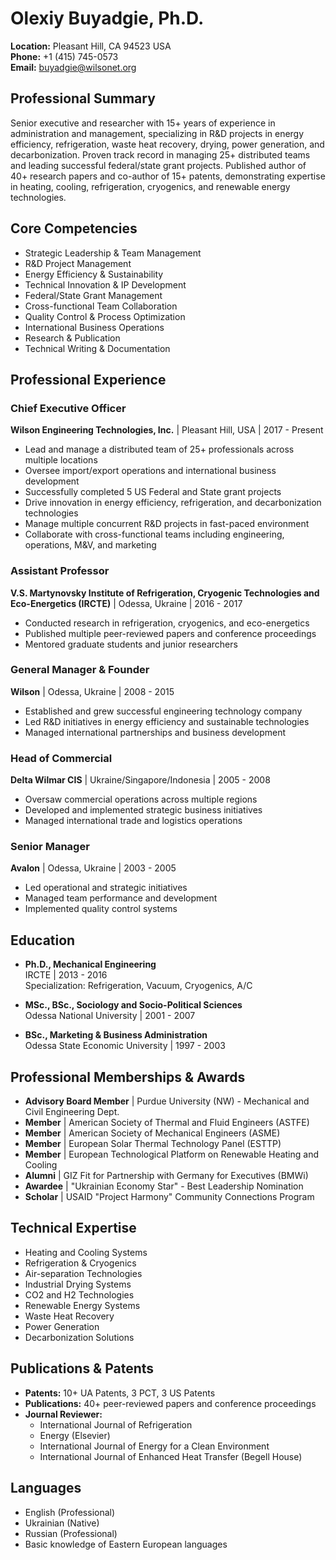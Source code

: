 # Olexiy Buyadgie, Ph.D.

**Location:** Pleasant Hill, CA 94523 USA  
**Phone:** +1 (415) 745-0573  
**Email:** buyadgie@wilsonet.org

## Professional Summary

Senior executive and researcher with 15+ years of experience in administration and management, specializing in R&D projects in energy efficiency, refrigeration, waste heat recovery, drying, power generation, and decarbonization. Proven track record in managing 25+ distributed teams and leading successful federal/state grant projects. Published author of 40+ research papers and co-author of 15+ patents, demonstrating expertise in heating, cooling, refrigeration, cryogenics, and renewable energy technologies.

## Core Competencies

- Strategic Leadership & Team Management
- R&D Project Management
- Energy Efficiency & Sustainability
- Technical Innovation & IP Development
- Federal/State Grant Management
- Cross-functional Team Collaboration
- Quality Control & Process Optimization
- International Business Operations
- Research & Publication
- Technical Writing & Documentation

## Professional Experience

### Chief Executive Officer

**Wilson Engineering Technologies, Inc.** | Pleasant Hill, USA | 2017 - Present

- Lead and manage a distributed team of 25+ professionals across multiple locations
- Oversee import/export operations and international business development
- Successfully completed 5 US Federal and State grant projects
- Drive innovation in energy efficiency, refrigeration, and decarbonization technologies
- Manage multiple concurrent R&D projects in fast-paced environment
- Collaborate with cross-functional teams including engineering, operations, M&V, and marketing

### Assistant Professor

**V.S. Martynovsky Institute of Refrigeration, Cryogenic Technologies and Eco-Energetics (IRCTE)** | Odessa, Ukraine | 2016 - 2017

- Conducted research in refrigeration, cryogenics, and eco-energetics
- Published multiple peer-reviewed papers and conference proceedings
- Mentored graduate students and junior researchers

### General Manager & Founder

**Wilson** | Odessa, Ukraine | 2008 - 2015

- Established and grew successful engineering technology company
- Led R&D initiatives in energy efficiency and sustainable technologies
- Managed international partnerships and business development

### Head of Commercial

**Delta Wilmar CIS** | Ukraine/Singapore/Indonesia | 2005 - 2008

- Oversaw commercial operations across multiple regions
- Developed and implemented strategic business initiatives
- Managed international trade and logistics operations

### Senior Manager

**Avalon** | Odessa, Ukraine | 2003 - 2005

- Led operational and strategic initiatives
- Managed team performance and development
- Implemented quality control systems

## Education

- **Ph.D., Mechanical Engineering**  
  IRCTE | 2013 - 2016  
  Specialization: Refrigeration, Vacuum, Cryogenics, A/C

- **MSc., BSc., Sociology and Socio-Political Sciences**  
  Odessa National University | 2001 - 2007

- **BSc., Marketing & Business Administration**  
  Odessa State Economic University | 1997 - 2003

## Professional Memberships & Awards

- **Advisory Board Member** | Purdue University (NW) - Mechanical and Civil Engineering Dept.
- **Member** | American Society of Thermal and Fluid Engineers (ASTFE)
- **Member** | American Society of Mechanical Engineers (ASME)
- **Member** | European Solar Thermal Technology Panel (ESTTP)
- **Member** | European Technological Platform on Renewable Heating and Cooling
- **Alumni** | GIZ Fit for Partnership with Germany for Executives (BMWi)
- **Awardee** | "Ukrainian Economy Star" - Best Leadership Nomination
- **Scholar** | USAID "Project Harmony" Community Connections Program

## Technical Expertise

- Heating and Cooling Systems
- Refrigeration & Cryogenics
- Air-separation Technologies
- Industrial Drying Systems
- CO2 and H2 Technologies
- Renewable Energy Systems
- Waste Heat Recovery
- Power Generation
- Decarbonization Solutions

## Publications & Patents

- **Patents:** 10+ UA Patents, 3 PCT, 3 US Patents
- **Publications:** 40+ peer-reviewed papers and conference proceedings
- **Journal Reviewer:**
  - International Journal of Refrigeration
  - Energy (Elsevier)
  - International Journal of Energy for a Clean Environment
  - International Journal of Enhanced Heat Transfer (Begell House)

## Languages

- English (Professional)
- Ukrainian (Native)
- Russian (Professional)
- Basic knowledge of Eastern European languages
